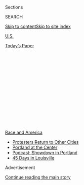 <div id="app">

<div>

<div>

<div>

<div class="NYTAppHideMasthead css-1q2w90k e1suatyy0">

<div class="section css-ui9rw0 e1suatyy2">

<div class="css-eph4ug er09x8g0">

<div class="css-6n7j50">

</div>

<span class="css-1dv1kvn">Sections</span>

<div class="css-10488qs">

<span class="css-1dv1kvn">SEARCH</span>

</div>

[Skip to content](#site-content)[Skip to site
index](#site-index)

</div>

<div id="masthead-section-label" class="css-1wr3we4 eaxe0e00">

[U.S.](https://www.nytimes.com/section/us)

</div>

<div class="css-10698na e1huz5gh0">

</div>

</div>

<div id="masthead-bar-one" class="section hasLinks css-15hmgas e1csuq9d3">

<div class="css-uqyvli e1csuq9d0">

</div>

<div class="css-1uqjmks e1csuq9d1">

</div>

<div class="css-9e9ivx">

[](https://myaccount.nytimes.com/auth/login?response_type=cookie&client_id=vi)

</div>

<div class="css-1bvtpon e1csuq9d2">

[Today’s
Paper](https://www.nytimes.com/section/todayspaper)

</div>

</div>

</div>

</div>

<div data-aria-hidden="false">

<div id="site-content" data-role="main">

<div>

<div class="css-1aor85t" style="opacity:0.000000001;z-index:-1;visibility:hidden">

<div class="css-1hqnpie">

<div class="css-epjblv">

<span class="css-17xtcya">[U.S.](/section/us)</span><span class="css-x15j1o">|</span><span class="css-fwqvlz">From
the Start, Federal Agents Demanded a Role in Suppressing Anti-Racism
Protests</span>

</div>

<div class="css-k008qs">

<div class="css-1iwv8en">

<span class="css-18z7m18"></span>

<div>

</div>

</div>

<span class="css-1n6z4y">https://nyti.ms/2X8yODM</span>

<div class="css-1705lsu">

<div class="css-4xjgmj">

<div class="css-4skfbu" data-role="toolbar" data-aria-label="Social Media Share buttons, Save button, and Comments Panel with current comment count" data-testid="share-tools">

  - 
  - 
  - 
  - 
    
    <div class="css-6n7j50">
    
    </div>

  - 

</div>

</div>

</div>

</div>

</div>

</div>

<div id="NYT_TOP_BANNER_REGION" class="css-13pd83m">

<div>

<div id="styln-prism-menu-1590763508878" class="section interactive-content interactive-size-medium css-1edisqu">

<div class="css-17ih8de interactive-body">

<div id="scroll-container" class="css-1gj85ro">

[<span class="styln-title-wrap"><span class="css-1pje3qr">Race
and</span><span class="css-1pje3qr">
America</span></span>](https://www.nytimes.com/news-event/george-floyd-protests-minneapolis-new-york-los-angeles?action=click&pgtype=Article&state=default&region=TOP_BANNER&context=storylines_menu)

  - [Protesters Return to Other
    Cities](https://www.nytimes.com/2020/07/26/us/protests-portland-seattle-trump.html?action=click&pgtype=Article&state=default&region=TOP_BANNER&context=storylines_menu)
  - [Portland at the
    Center](https://www.nytimes.com/2020/07/24/us/portland-oregon-protests-white-race.html?action=click&pgtype=Article&state=default&region=TOP_BANNER&context=storylines_menu)
  - [Podcast: Showdown in
    Portland](https://www.nytimes.com/2020/07/23/podcasts/the-daily/portland-protests.html?action=click&pgtype=Article&state=default&region=TOP_BANNER&context=storylines_menu)
  - [45 Days in
    Louisville](https://www.nytimes.com/interactive/2020/07/16/us/black-lives-matter-protests-louisville-breonna-taylor.html?action=click&pgtype=Article&state=default&region=TOP_BANNER&context=storylines_menu)

</div>

</div>

</div>

</div>

</div>

<div id="top-wrapper" class="css-1sy8kpn">

<div id="top-slug" class="css-l9onyx">

Advertisement

</div>

[Continue reading the main
story](#after-top)

<div class="ad top-wrapper" style="text-align:center;height:100%;display:block;min-height:250px">

<div id="top" class="place-ad" data-position="top" data-size-key="top">

</div>

</div>

<div id="after-top">

</div>

</div>

<div>

<div id="sponsor-wrapper" class="css-1hyfx7x">

<div id="sponsor-slug" class="css-19vbshk">

Supported by

</div>

[Continue reading the main
story](#after-sponsor)

<div id="sponsor" class="ad sponsor-wrapper" style="text-align:center;height:100%;display:block">

</div>

<div id="after-sponsor">

</div>

</div>

<div class="css-186x18t">

</div>

<div class="css-1vkm6nb ehdk2mb0">

# From the Start, Federal Agents Demanded a Role in Suppressing Anti-Racism Protests

</div>

Twin government memos show how a gung-ho federal law enforcement
response to anti-racism protests may have been driven by a shaky
understanding of the demonstrations’ roots.

<div class="css-79elbk" data-testid="photoviewer-wrapper">

<div class="css-z3e15g" data-testid="photoviewer-wrapper-hidden">

</div>

<div class="css-1a48zt4 ehw59r15" data-testid="photoviewer-children">

![<span class="css-16f3y1r e13ogyst0" data-aria-hidden="true">Federal
agents on Saturday outside a federal courthouse in Portland,
Ore.</span><span class="css-cnj6d5 e1z0qqy90" itemprop="copyrightHolder"><span class="css-1ly73wi e1tej78p0">Credit...</span><span><span>Mason
Trinca for The New York
Times</span></span></span>](https://static01.nyt.com/images/2020/07/28/us/politics/28dc-unrest-feds/28dc-unrest-feds-articleLarge.jpg?quality=75&auto=webp&disable=upscale)

</div>

</div>

<div class="css-18e8msd">

<div class="css-vp77d3 epjyd6m0">

<div class="css-1baulvz">

By [<span class="css-1baulvz" itemprop="name">Zolan
Kanno-Youngs</span>](https://www.nytimes.com/by/zolan-kanno-youngs),
<span class="css-1baulvz" itemprop="name">Sergio Olmos</span>,
[<span class="css-1baulvz" itemprop="name">Mike
Baker</span>](https://www.nytimes.com/by/mike-baker) and
[<span class="css-1baulvz last-byline" itemprop="name">Adam
Goldman</span>](https://www.nytimes.com/by/adam-goldman)

</div>

</div>

  - 
    
    <div class="css-ld3wwf e16638kd2">
    
    July 28,
    2020
    
    </div>

  - 
    
    <div class="css-4xjgmj">
    
    <div class="css-d8bdto" data-role="toolbar" data-aria-label="Social Media Share buttons, Save button, and Comments Panel with current comment count" data-testid="share-tools">
    
      - 
      - 
      - 
      - 
        
        <div class="css-6n7j50">
        
        </div>
    
      - 
    
    </div>
    
    </div>

</div>

</div>

<div class="section meteredContent css-1r7ky0e" name="articleBody" itemprop="articleBody">

<div class="css-1fanzo5 StoryBodyCompanionColumn">

<div class="css-53u6y8">

WASHINGTON — From the earliest days of the recent protests against
police brutality and racism, some top [federal law enforcement
officials](https://www.nytimes.com/2020/07/30/nyregion/nypd-protester-van.html)
viewed the demonstrators with alarm and called for an aggressive federal
response that two months later continues to escalate.

A memo from the deputy director of the F.B.I., dated June 2, demanded an
immediate mobilization as protests gathered [after George Floyd’s death
while he was in police custody a week
earlier](https://www.nytimes.com/2020/05/31/us/george-floyd-investigation.html).
David L. Bowdich, the F.B.I.’s No. 2, declared the situation “a national
crisis,” and wrote that in addition to investigating “violent
protesters, instigators” and “inciters,” bureau leaders should collect
information with “robust social media exploitation teams” and examine
what appeared to be “highly organized behavior.”

Mr. Bowdich suggested that the bureau could make use of the Hobbs Act,
put into place in the 1940s to punish racketeering in labor groups, to
charge the protesters.

“When 9/11 occurred, our folks did not quibble about whether there was
danger ahead for them,” he wrote, telling aides that the [continuing
coronavirus
pandemic](https://www.nytimes.com/interactive/2020/us/coronavirus-us-cases.html)
should not hold them back. “They ran head-on into peril.”

</div>

</div>

<div class="css-1fanzo5 StoryBodyCompanionColumn">

<div class="css-53u6y8">

The memo came after a weekend in which protests gave way to looting in
some cities and the day after federal agents forcibly cleared peaceful
protesters from the White House so [President Trump could walk through
Lafayette
Square](https://www.nytimes.com/2020/06/02/us/politics/trump-walk-lafayette-square.html).
Since then, the federal response has become a focal point of the Trump
administration [and of Mr. Trump’s re-election
campaign](https://www.nytimes.com/2020/07/21/us/politics/trump-portland-federal-agents.html).
The Bowdich memo suggests agencies need little prodding to adopt the
president’s forceful posture.

“Think differently, out of the box,” the memo demanded.

On Tuesday, Attorney General William P. Barr took the same tone, saying
strife in
[Portland](https://www.nytimes.com/2020/07/29/us/protests-portland-federal-withdrawal.html),
Ore., was not a protest at all, but “an assault on the government of the
United States.”

“Remarkably, the response from many in the media and local elected
offices to this organized assault has been to blame the federal
government,” Mr. Barr told the House Judiciary Committee. “To state what
should be obvious, peaceful protesters do not throw explosives into
federal courthouses.”

Privately, domestic intelligence agents are uncertain about the root
causes of those actions. Another internal government memo, from
Department of Homeland Security intelligence officers, indicated that
even as federal agents in camouflage deployed to quell the unrest in
Portland, the administration had little understanding of what it was
facing.

</div>

</div>

<div class="css-79elbk" data-testid="photoviewer-wrapper">

<div class="css-z3e15g" data-testid="photoviewer-wrapper-hidden">

</div>

<div class="css-1a48zt4 ehw59r15" data-testid="photoviewer-children">

![<span class="css-16f3y1r e13ogyst0" data-aria-hidden="true">In recent
days, federal officers have left the grounds of the courthouse in
Portland and pursued protesters through the
streets.</span><span class="css-cnj6d5 e1z0qqy90" itemprop="copyrightHolder"><span class="css-1ly73wi e1tej78p0">Credit...</span><span>Mason
Trinca for The New York
Times</span></span>](https://static01.nyt.com/images/2020/07/28/us/politics/28dc-unrest-feds2/28dc-unrest-feds2-articleLarge.jpg?quality=75&auto=webp&disable=upscale)

</div>

</div>

<div>

</div>

<div class="css-1fanzo5 StoryBodyCompanionColumn">

<div class="css-53u6y8">

The memo tried to put the recent conflict into historical context,
describing how “anarchist extremists” have committed crimes in the
Pacific Northwest for years and asserting that “sustained violence
against government personnel and facilities” had longstanding roots.

But even as it laid out a timeline of violence extending back to 2015,
the intelligence briefing, dated July 16, admitted, “We have low
confidence in our assessment” when it comes to the present day.

“We lack insight into the motives for the most recent attacks,” it read.

## ‘They’ve Become the Story’

At the end of May, as protests against police brutality and racism
sprang up across the country, Mr. Trump decided the unrest was the work
of “antifa,” a leaderless coalition of people who oppose fascism but
have at times used vandalism and violence to make their points.

Since then, federal prosecutors have brought charges against
demonstrators across the country for crimes that would typically be
handled locally. In Delaware and Alabama, prosecutors brought charges
against people who each smashed the window of a police car. In Ohio,
prosecutors charged someone for burning a parking-attendant booth.

In Missouri, one man was charged for Facebook posts that authorities
said were inciting violence. The charges were later dropped.

“I don’t think this type of charge would have been filed under any other
administration,” said Marleen Menendez Suarez, a lawyer for the Missouri
man, Michael Avery.

</div>

</div>

<div class="css-1fanzo5 StoryBodyCompanionColumn">

<div class="css-53u6y8">

Federal law enforcement has a duty to investigate the organizing of
crimes across state lines, said John McKay, a former U.S. attorney
appointed under President George W. Bush. Federal crimes around banks or
guns are also common targets. But, he said, a broken window or robberies
would typically be left to the local authorities.

“The feds shouldn’t come in unless there is a clear indication of
federal crime and a federal interest,” he said.

Nowhere has the federal response been as aggressive and obvious as
Portland, where for years now leftist groups and white extremists have
faced off. Since Mr. Floyd’s death, protesters have held demonstrations
every night for 60 consecutive days, and those gatherings have grown in
size and intensity since federal authorities arrived. Some in the crowds
have lobbed commercial-grade fireworks toward the officers and pointed
lasers at the faces of federal agents. Agents have clubbed demonstrators
with batons, used tear gas indiscriminately and forced protesters into
unmarked vans, prompting investigations by the inspectors general for
the Departments of Homeland Security and Justice.

The feud between the Trump administration and the local officials has
grown so tense that on Monday night, Portland’s mayor, Ted Wheeler,
called for a meeting with Department of Homeland Security officials to
discuss “a cease-fire” with his own federal government.

On Tuesday, Mr. Barr was adamant that the administration had a right and
a duty to protect federal property and defend its
agents.

</div>

</div>

<div class="css-79elbk" data-testid="photoviewer-wrapper">

<div class="css-z3e15g" data-testid="photoviewer-wrapper-hidden">

</div>

<div class="css-1a48zt4 ehw59r15" data-testid="photoviewer-children">

<div class="css-1xdhyk6 erfvjey0">

<span class="css-1ly73wi e1tej78p0">Image</span>

<div class="css-zjzyr8">

<div data-testid="lazyimage-container" style="height:257.77777777777777px">

</div>

</div>

</div>

<span class="css-16f3y1r e13ogyst0" data-aria-hidden="true">Attorney
General William P. Barr testifying on Tuesday before the House Judiciary
Committee.</span><span class="css-cnj6d5 e1z0qqy90" itemprop="copyrightHolder"><span class="css-1ly73wi e1tej78p0">Credit...</span><span>Pool
photo by Matt McClain</span></span>

</div>

</div>

<div class="css-1fanzo5 StoryBodyCompanionColumn">

<div class="css-53u6y8">

But outside the administration, a consensus is emerging: The deployment
of the federal agents is perpetuating the unrest.

</div>

</div>

<div class="css-1fanzo5 StoryBodyCompanionColumn">

<div class="css-53u6y8">

“They’ve become the story,” John Sandweg, a former acting general
counsel for the Department of Homeland Security, said of the federal
deployments. “The protests are feeding off their presence.”

In New York, F.B.I. agents were deployed to guard New York Police
Department precincts for a few days during the height of the protests in
early June.

Last month, the F.B.I.’s elite hostage rescue team was deployed to stand
by in Washington, an unnecessary show of public force, some agents say
they thought, that miscast a lethal unit that conducts the bureau’s most
dangerous missions. When a group of F.B.I. agents in Washington knelt in
front of protesters last month, some former agents saw cowardice while
others applauded the de-escalation effort.

The F.B.I. referred to a statement issued in early June that said agents
were committed to defending First Amendment rights.

## ‘Low Confidence in Our Assessment’

But de-escalation tactics have been the exception. Over the Fourth of
July weekend, after Mr. Trump [directed federal agencies to strengthen
security](https://www.nytimes.com/2020/06/26/us/politics/trump-monuments-executive-order.html)
at statues and federal property, the Department of Homeland Security put
about 2,000 agents from various agencies on standby and deployed more
than 200 tactical agents to multiple cities, but many of them outside a
single federal courthouse in Portland, already covered with graffiti and
marred by broken windows.

In the July 16 intelligence briefing memo, the department concluded the
“sustained violence against government personnel and facilities in
Portland, Ore., since May reflects the enduring threat environment in
the region since at least 2015.” The memo included a timeline of violent
episodes in Seattle and Olympia, Wash., as well as in Portland. (The
timeline specified two episodes involving “white supremacist
extremists.”)

</div>

</div>

<div class="css-79elbk" data-testid="photoviewer-wrapper">

<div class="css-z3e15g" data-testid="photoviewer-wrapper-hidden">

</div>

<div class="css-1a48zt4 ehw59r15" data-testid="photoviewer-children">

<div class="css-1xdhyk6 erfvjey0">

<span class="css-1ly73wi e1tej78p0">Image</span>

<div class="css-zjzyr8">

<div data-testid="lazyimage-container" style="height:257.77777777777777px">

</div>

</div>

</div>

<span class="css-16f3y1r e13ogyst0" data-aria-hidden="true">Protesters
last week outside the Multnomah County Justice Center in
Portland.</span><span class="css-cnj6d5 e1z0qqy90" itemprop="copyrightHolder"><span class="css-1ly73wi e1tej78p0">Credit...</span><span>Mason
Trinca for The New York Times</span></span>

</div>

</div>

<div class="css-1fanzo5 StoryBodyCompanionColumn">

<div class="css-53u6y8">

But the memo, prepared by the Counterterrorism Mission Center, also
admitted that “we have low confidence in our assessment that sustained
violence against government personnel and facilities in Portland, Ore.,
since May reflects the enduring threat environment in the region because
we lack insight into the motives for the most recent attacks.”

</div>

</div>

<div class="css-1fanzo5 StoryBodyCompanionColumn">

<div class="css-53u6y8">

The agency may have been raising questions about the accuracy of its
findings, but its leaders have shown no such qualms. Last week, Chad F.
Wolf, the acting secretary of homeland security, referred to protests in
Portland in 2018 that prompted the department to temporarily shut down a
detention center run by its Immigration Customs Enforcement.

“There’s a little bit of a pattern here that obviously I’m concerned
about,” Mr. Wolf said.

The agency does not appear ready to [pull back its
forces](https://www.opb.org/news/article/more-federal-officers-deploying-portland/).
The U.S. Marshals Service said Monday it had identified 100 officials to
send to Portland to relieve or back up marshals at the courthouse. The
Department of Homeland Security is also considering sending more than
three dozen Customs and Border Protection agents to the city to back up
the tactical agents from ICE and BORTAC, the Border Patrol’s equivalent
of a S.W.A.T. team, as well as the Federal Protective Service.

## Out Into the Streets

The deployment has not only outraged local officials who have asked
federal agents to leave, but it has also raised questions about the
authority that federal officers are operating under.

The Department of Homeland Security has cited a law that permits federal
agents to “conduct investigations” into crimes against federal property
or officers. But in recent days, officers have left the grounds of the
courthouse in Portland and [pursued protesters through the streets,
firing tear gas and pepper balls, advancing to areas where the
courthouse was no longer
visible](https://www.nytimes.com/2020/07/25/us/portland-federal-legal-jurisdiction-courts.html).

</div>

</div>

<div class="css-79elbk" data-testid="photoviewer-wrapper">

<div class="css-z3e15g" data-testid="photoviewer-wrapper-hidden">

</div>

<div class="css-1a48zt4 ehw59r15" data-testid="photoviewer-children">

<div class="css-1xdhyk6 erfvjey0">

<span class="css-1ly73wi e1tej78p0">Image</span>

<div class="css-zjzyr8">

<div data-testid="lazyimage-container" style="height:257.77777777777777px">

</div>

</div>

</div>

<span class="css-16f3y1r e13ogyst0" data-aria-hidden="true">The
deployment of federal agents in Portland outraged local officials who
have asked them to leave, and raised questions about the authority the
officers are operating
under.</span><span class="css-cnj6d5 e1z0qqy90" itemprop="copyrightHolder"><span class="css-1ly73wi e1tej78p0">Credit...</span><span>Mason
Trinca for The New York Times</span></span>

</div>

</div>

<div class="css-1fanzo5 StoryBodyCompanionColumn">

<div class="css-53u6y8">

The department also [sent a tactical team to stand by in Seattle last
week](https://www.nytimes.com/2020/07/23/us/seattle-protests-feds.html),
hours after department officials told the mayor there no such deployment
would occur. After pushback from those local officials, the
administration told the Seattle government on Tuesday the team had left
the city.

</div>

</div>

<div class="css-1fanzo5 StoryBodyCompanionColumn">

<div class="css-53u6y8">

Federal agencies generally reach an agreement with local governments
before dispatching tactical agents to respond to local crime, and [an
internal Department of Homeland Security memo warned that deployed teams
were not trained to confront the
unrest](https://www.nytimes.com/2020/07/18/us/portland-protests.html).
Department officials have said the training the teams received to handle
crowds of migrants at the border and riots in detention facilities has
prepared them for Portland.

Chuck Wexler, the director of the Police Executive Research Forum, said
federal officials could be engaging in a dialogue with activist leaders
and local politicians during the day to calm tensions ahead of nighttime
protests.

The opposite is occurring.

“I don’t know who’s benefiting from this,” Mr. Wexler said.

Zolan Kanno-Youngs and Adam Goldman reported from Washington, Sergio
Olmos from Portland, Ore., and Mike Baker from Seattle. William K.
Rashbaum contributed reporting from New York.

</div>

</div>

<div>

</div>

</div>

<div>

</div>

<div>

</div>

<div>

</div>

<div>

<div id="bottom-wrapper" class="css-1ede5it">

<div id="bottom-slug" class="css-l9onyx">

Advertisement

</div>

[Continue reading the main
story](#after-bottom)

<div id="bottom" class="ad bottom-wrapper" style="text-align:center;height:100%;display:block;min-height:90px">

</div>

<div id="after-bottom">

</div>

</div>

</div>

</div>

</div>

## Site Index

<div>

</div>

## Site Information Navigation

  - [© <span>2020</span> <span>The New York Times
    Company</span>](https://help.nytimes.com/hc/en-us/articles/115014792127-Copyright-notice)

<!-- end list -->

  - [NYTCo](https://www.nytco.com/)
  - [Contact
    Us](https://help.nytimes.com/hc/en-us/articles/115015385887-Contact-Us)
  - [Work with us](https://www.nytco.com/careers/)
  - [Advertise](https://nytmediakit.com/)
  - [T Brand Studio](http://www.tbrandstudio.com/)
  - [Your Ad
    Choices](https://www.nytimes.com/privacy/cookie-policy#how-do-i-manage-trackers)
  - [Privacy](https://www.nytimes.com/privacy)
  - [Terms of
    Service](https://help.nytimes.com/hc/en-us/articles/115014893428-Terms-of-service)
  - [Terms of
    Sale](https://help.nytimes.com/hc/en-us/articles/115014893968-Terms-of-sale)
  - [Site
    Map](https://spiderbites.nytimes.com)
  - [Help](https://help.nytimes.com/hc/en-us)
  - [Subscriptions](https://www.nytimes.com/subscription?campaignId=37WXW)

</div>

</div>

</div>

</div>
